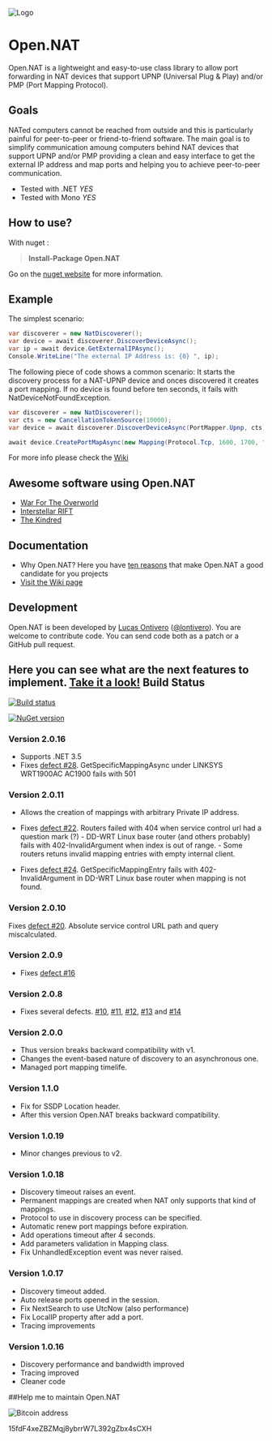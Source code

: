 ![Logo](https://github.com/lontivero/Open.Nat/raw/gh-pages/images/logos/128.jpg)

Open.NAT
======

Open.NAT is a lightweight and easy-to-use class library to allow port forwarding in NAT devices that support UPNP (Universal Plug & Play) and/or PMP (Port Mapping Protocol). 


Goals
-----
NATed computers cannot be reached from outside and this is particularly painful for peer-to-peer or friend-to-friend software.
The main goal is to simplify communication amoung computers behind NAT devices that support UPNP and/or PMP providing a clean 
and easy interface to get the external IP address and map ports and helping you to achieve peer-to-peer communication. 

+ Tested with .NET  _YES_
+ Tested with Mono  _YES_

How to use?
-----------
With nuget :
> **Install-Package Open.NAT** 

Go on the [nuget website](https://www.nuget.org/packages/Open.Nat/) for more information.

Example
--------

The simplest scenario:

```c#
var discoverer = new NatDiscoverer();
var device = await discoverer.DiscoverDeviceAsync();
var ip = await device.GetExternalIPAsync();
Console.WriteLine("The external IP Address is: {0} ", ip);
```

The following piece of code shows a common scenario: It starts the discovery process for a NAT-UPNP device and onces discovered it creates a port mapping. If no device is found before ten seconds, it fails with NatDeviceNotFoundException.


```c#
var discoverer = new NatDiscoverer();
var cts = new CancellationTokenSource(10000);
var device = await discoverer.DiscoverDeviceAsync(PortMapper.Upnp, cts);

await device.CreatePortMapAsync(new Mapping(Protocol.Tcp, 1600, 1700, "The mapping name"));
```

For more info please check the [Wiki](https://github.com/lontivero/Open.Nat/wiki)

Awesome software using Open.NAT
-------------
+ [War For The Overworld](https://wftogame.com/)  
+ [Interstellar RIFT](http://www.interstellarrift.com/)
+ [The Kindred](http://thekindred.net/)

Documentation
-------------
+ Why Open.NAT? Here you have [ten reasons](https://github.com/lontivero/Open.NAT/wiki/Why-Open.NAT) that make Open.NAT a good candidate for you projects
+ [Visit the Wiki page](https://github.com/lontivero/Open.Nat/wiki)

Development
-----------
Open.NAT is been developed by [Lucas Ontivero](http://geeks.ms/blogs/lontivero) ([@lontivero](http://twitter.com/lontivero)). 
You are welcome to contribute code. You can send code both as a patch or a GitHub pull request. 

Here you can see what are the next features to implement. [Take it a look!](https://trello.com/b/rkHdEm5H/open-nat)
Build Status
------------

[![Build status](https://ci.appveyor.com/api/projects/status/dadcbt26mrlri8cg)](https://ci.appveyor.com/project/lontivero/open-nat)

[![NuGet version](https://badge.fury.io/nu/open.nat.png)](http://badge.fury.io/nu/open.nat)

### Version 2.0.16
* Supports .NET 3.5
* Fixes [defect #28](https://github.com/lontivero/Open.NAT/issues/28).
GetSpecificMappingAsync under LINKSYS WRT1900AC AC1900 fails with 501

### Version 2.0.11
* Allows the creation of mappings with arbitrary Private IP address.
* Fixes [defect #22](https://github.com/lontivero/Open.NAT/issues/22). 
Routers failed with 404 when service control url had a question mark (?) - DD-WRT Linux base router (and others probably) fails with
402-InvalidArgument when index is out of range. - Some routers retuns invalid mapping entries with empty internal client.

* Fixes [defect #24](https://github.com/lontivero/Open.NAT/issues/24).
GetSpecificMappingEntry fails with
402-InvalidArgument in DD-WRT Linux base router when mapping is not found.

### Version 2.0.10
Fixes [defect #20](https://github.com/lontivero/Open.NAT/issues/20). Absolute service control URL path and query miscalculated.   

### Version 2.0.9
* Fixes [defect #16](https://github.com/lontivero/Open.NAT/issues/16)

### Version 2.0.8
* Fixes several defects. [#10](https://github.com/lontivero/Open.NAT/issues/10), 
[#11](https://github.com/lontivero/Open.NAT/issues/11), [#12](https://github.com/lontivero/Open.NAT/issues/12),
[#13](https://github.com/lontivero/Open.NAT/issues/13) and [#14](https://github.com/lontivero/Open.NAT/issues/12)

### Version 2.0.0
* Thus version breaks backward compatibility with v1.
* Changes the event-based nature of discovery to an asynchronous one.
* Managed port mapping timelife.

### Version 1.1.0
* Fix for SSDP Location header.
* After this version Open.NAT breaks backward compatibility.

### Version 1.0.19
* Minor changes previous to v2.

### Version 1.0.18
* Discovery timeout raises an event.
* Permanent mappings are created when NAT only supports that kind of mappings.
* Protocol to use in discovery process can be specified.
* Automatic renew port mappings before expiration.
* Add operations timeout after 4 seconds.
* Add parameters validation in Mapping class.
* Fix UnhandledException event was never raised.

### Version 1.0.17
*  Discovery timeout added.
*  Auto release ports opened in the session.
*  Fix NextSearch to use UtcNow (also performance)
*  Fix LocalIP property after add a port.
*  Tracing improvements

### Version 1.0.16
*  Discovery performance and bandwidth improved
*  Tracing improved
*  Cleaner code


##Help me to maintain Open.NAT

![Bitcoin address](https://github.com/lontivero/Open.Nat/raw/gh-pages/images/bitcoinQR.png)

15fdF4xeZBZMqj8ybrrW7L392gZbx4sCXH
